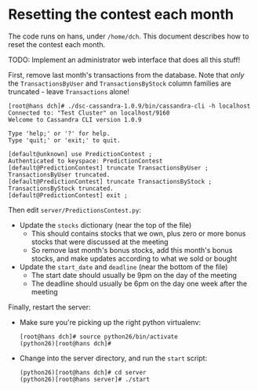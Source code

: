 Resetting the contest each month
================================

The code runs on hans, under `/home/dch`.  This document describes how to reset the contest each month.

TODO: Implement an administrator web interface that does all this stuff!

First, remove last month's transactions from the database.  Note that _only_ the `TransactionsByUser` and `TransactionsByStock` column families are truncated - leave `Transactions` alone!

    [root@hans dch]# ./dsc-cassandra-1.0.9/bin/cassandra-cli -h localhost
    Connected to: "Test Cluster" on localhost/9160
    Welcome to Cassandra CLI version 1.0.9

    Type 'help;' or '?' for help.
    Type 'quit;' or 'exit;' to quit.

    [default@unknown] use PredictionContest ;
    Authenticated to keyspace: PredictionContest
    [default@PredictionContest] truncate TransactionsByUser ;
    TransactionsByUser truncated.
    [default@PredictionContest] truncate TransactionsByStock ;
    TransactionsByStock truncated.
    [default@PredictionContest] exit ;

Then edit `server/PredictionsContest.py`:

* Update the `stocks` dictionary (near the top of the file)
  * This should contains stocks that we own, plus zero or more bonus stocks that were discussed at the meeting
  * So remove last month's bonus stocks, add this month's bonus stocks, and make updates according to what we sold or bought
* Update the `start_date` and `deadline` (near the bottom of the file)
  * The start date should usually be 9pm on the day of the meeting
  * The deadline should usually be 6pm on the day one week after the meeting

Finally, restart the server:

* Make sure you're picking up the right python virtualenv:

    ```
    [root@hans dch]# source python26/bin/activate
    (python26)[root@hans dch]#
    ```

* Change into the server directory, and run the `start` script:

    ```
    (python26)[root@hans dch]# cd server
    (python26)[root@hans server]# ./start
    ```
